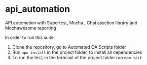 # api_automation

API automation with Supertest, Mocha , Chai assetion library and Mochawesome reporting

In order to run this suite:

1. Clone the repository, go to Automated QA Scripts folder
2. Run `npm install` in the project folder, to install all dependencies
3. To run the test, in the terminal of the project folder run `npm test`
